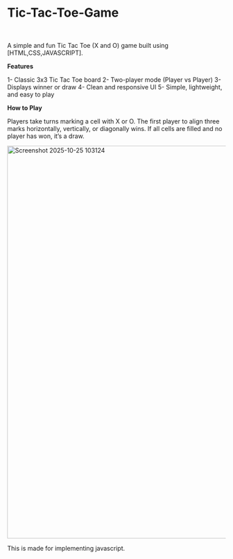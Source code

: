 # Tic-Tac-Toe-Game
<br>

A simple and fun Tic Tac Toe (X and O) game built using [HTML,CSS,JAVASCRIPT].

**Features**

1- Classic 3x3 Tic Tac Toe board
2- Two-player mode (Player vs Player)
3- Displays winner or draw
4- Clean and responsive UI
5- Simple, lightweight, and easy to play


**How to Play**

Players take turns marking a cell with X or O.
The first player to align three marks horizontally, vertically, or diagonally wins.
If all cells are filled and no player has won, it’s a draw.


<img width="810" height="906" alt="Screenshot 2025-10-25 103124" src="https://github.com/user-attachments/assets/df460b7e-d637-4550-a94f-6fa163132836" />


This is made for implementing javascript.
